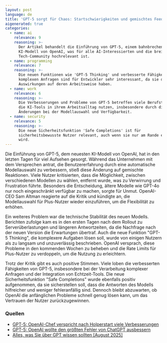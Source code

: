 ```yaml
---
layout: post
language: de
title: 'GPT-5 sorgt für Chaos: Startschwierigkeiten und gemischtes Feedback'
aigenerated: true
categories:
  - name: ai
    relevance: 9
    reasoning: >-
      Der Artikel behandelt die Einführung von GPT-5, einem bahnbrechenden
      KI-Modell von OpenAI, was für alle AI-Interessierten und die breite
      Tech-Community hochrelevant ist.
  - name: programming
    relevance: 7
    reasoning: >-
      Die neuen Funktionen wie 'GPT-5 Thinking' und verbesserte Fähigkeiten bei
      komplexen Anfragen sind für Entwickler sehr interessant, da sie direkte
      Auswirkungen auf deren Arbeitsweise haben.
  - name: work
    relevance: 6
    reasoning: >-
      Die Verbesserungen und Probleme von GPT-5 betreffen viele Berufstätige,
      die KI-Tools in ihrem Arbeitsalltag nutzen, insbesondere durch die
      Änderungen bei der Modellauswahl und Verfügbarkeit.
  - name: security
    relevance: 5
    reasoning: >-
      Die neue Sicherheitsfunktion 'Safe Completions' ist für
      sicherheitsbewusste Nutzer relevant, auch wenn sie nur am Rande erwähnt
      wird.
---
```


Die Einführung von GPT-5, dem neuesten KI-Modell von OpenAI, hat in den letzten Tagen für viel Aufsehen gesorgt. Während das Unternehmen mit dem Versprechen antrat, die Benutzererfahrung durch eine automatische Modellauswahl zu verbessern, stieß diese Änderung auf gemischte Reaktionen. Viele Nutzer kritisierten, dass die Möglichkeit, zwischen verschiedenen Modellen zu wählen, entfernt wurde, was zu Verwirrung und Frustration führte. Besonders die Entscheidung, ältere Modelle wie GPT-4o nur noch eingeschränkt verfügbar zu machen, sorgte für Unmut. OpenAI-CEO Sam Altman reagierte auf die Kritik und kündigte an, die Modellauswahl für Plus-Nutzer wieder einzuführen, um die Flexibilität zu erhöhen.  

<!--more-->

Ein weiteres Problem war die technische Stabilität des neuen Modells. Berichten zufolge kam es in den ersten Tagen nach dem Rollout zu Serverüberlastungen und längeren Antwortzeiten, da die Nachfrage nach der neuen Version die Erwartungen übertraf. Auch die neue Funktion "GPT-5 Thinking", die komplexere Aufgaben lösen soll, wurde von einigen Nutzern als zu langsam und unzuverlässig beschrieben. OpenAI versprach, diese Probleme in den kommenden Wochen zu beheben und die Rate Limits für Plus-Nutzer zu verdoppeln, um die Nutzung zu erleichtern.  

Trotz der Kritik gibt es auch positive Stimmen. Viele loben die verbesserten Fähigkeiten von GPT-5, insbesondere bei der Verarbeitung komplexer Anfragen und der Integration von Echtzeit-Tools. Die neue Sicherheitsfunktion "Safe Completions" wurde ebenfalls positiv aufgenommen, da sie sicherstellen soll, dass die Antworten des Modells hilfreicher und weniger fehleranfällig sind. Dennoch bleibt abzuwarten, ob OpenAI die anfänglichen Probleme schnell genug lösen kann, um das Vertrauen der Nutzer zurückzugewinnen.  

### Quellen
- [GPT-5: OpenAI-Chef verspricht nach Holperstart viele Verbesserungen](https://the-decoder.de/gpt-5-openai-chef-verspricht-nach-holperstart-viele-verbesserungen/)  
- [GPT-5: OpenAI wollte den größten Fehler von ChatGPT ausbessern](https://www.gamestar.de/artikel/openai-chatgpt-gpt5-bricht-versprechen,3437659.html)  
- [Alles, was Sie über GPT wissen sollten [August 2025]](https://botpress.com/de/blog/everything-you-should-know-about-gpt-5)
